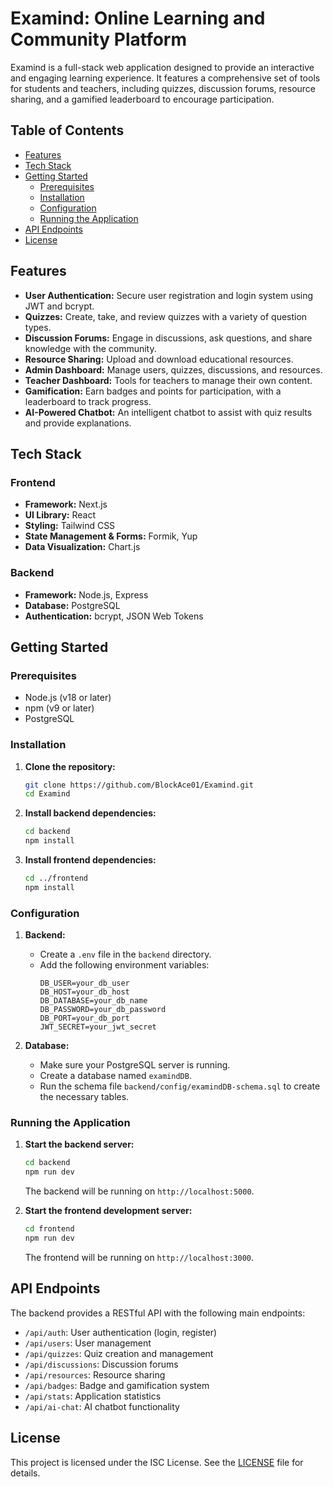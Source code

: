 # Examind: Online Learning and Community Platform

Examind is a full-stack web application designed to provide an interactive and engaging learning experience. It features a comprehensive set of tools for students and teachers, including quizzes, discussion forums, resource sharing, and a gamified leaderboard to encourage participation.

## Table of Contents

- [Features](#features)
- [Tech Stack](#tech-stack)
- [Getting Started](#getting-started)
  - [Prerequisites](#prerequisites)
  - [Installation](#installation)
  - [Configuration](#configuration)
  - [Running the Application](#running-the-application)
- [API Endpoints](#api-endpoints)
- [License](#license)

## Features

- **User Authentication:** Secure user registration and login system using JWT and bcrypt.
- **Quizzes:** Create, take, and review quizzes with a variety of question types.
- **Discussion Forums:** Engage in discussions, ask questions, and share knowledge with the community.
- **Resource Sharing:** Upload and download educational resources.
- **Admin Dashboard:** Manage users, quizzes, discussions, and resources.
- **Teacher Dashboard:** Tools for teachers to manage their own content.
- **Gamification:** Earn badges and points for participation, with a leaderboard to track progress.
- **AI-Powered Chatbot:** An intelligent chatbot to assist with quiz results and provide explanations.

## Tech Stack

### Frontend

- **Framework:** Next.js
- **UI Library:** React
- **Styling:** Tailwind CSS
- **State Management & Forms:** Formik, Yup
- **Data Visualization:** Chart.js

### Backend

- **Framework:** Node.js, Express
- **Database:** PostgreSQL
- **Authentication:** bcrypt, JSON Web Tokens

## Getting Started

### Prerequisites

- Node.js (v18 or later)
- npm (v9 or later)
- PostgreSQL

### Installation

1.  **Clone the repository:**
    ```bash
    git clone https://github.com/BlockAce01/Examind.git
    cd Examind
    ```

2.  **Install backend dependencies:**
    ```bash
    cd backend
    npm install
    ```

3.  **Install frontend dependencies:**
    ```bash
    cd ../frontend
    npm install
    ```

### Configuration

1.  **Backend:**
    - Create a `.env` file in the `backend` directory.
    - Add the following environment variables:
      ```
      DB_USER=your_db_user
      DB_HOST=your_db_host
      DB_DATABASE=your_db_name
      DB_PASSWORD=your_db_password
      DB_PORT=your_db_port
      JWT_SECRET=your_jwt_secret
      ```

2.  **Database:**
    - Make sure your PostgreSQL server is running.
    - Create a database named `examindDB`.
    - Run the schema file `backend/config/examindDB-schema.sql` to create the necessary tables.

### Running the Application

1.  **Start the backend server:**
    ```bash
    cd backend
    npm run dev
    ```
    The backend will be running on `http://localhost:5000`.

2.  **Start the frontend development server:**
    ```bash
    cd frontend
    npm run dev
    ```
    The frontend will be running on `http://localhost:3000`.

## API Endpoints

The backend provides a RESTful API with the following main endpoints:

- `/api/auth`: User authentication (login, register)
- `/api/users`: User management
- `/api/quizzes`: Quiz creation and management
- `/api/discussions`: Discussion forums
- `/api/resources`: Resource sharing
- `/api/badges`: Badge and gamification system
- `/api/stats`: Application statistics
- `/api/ai-chat`: AI chatbot functionality

## License

This project is licensed under the ISC License. See the [LICENSE](LICENSE) file for details.
